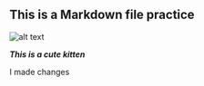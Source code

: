 ## This is a Markdown file practice

![alt text](https://image.freepik.com/free-photo/cute-cat-picture_1122-449.jpg)

***This is a cute kitten***

I made changes